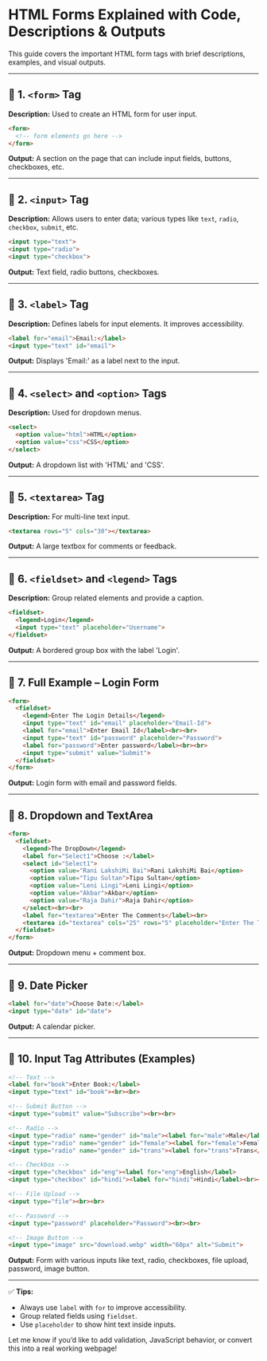 # HTML Forms Explained with Code, Descriptions & Outputs

This guide covers the important HTML form tags with brief descriptions, examples, and visual outputs.

---

## 🔶 1. `<form>` Tag
**Description:** Used to create an HTML form for user input.

```html
<form>
  <!-- form elements go here -->
</form>
```

**Output:**
A section on the page that can include input fields, buttons, checkboxes, etc.

---

## 🔶 2. `<input>` Tag
**Description:** Allows users to enter data; various types like `text`, `radio`, `checkbox`, `submit`, etc.

```html
<input type="text">
<input type="radio">
<input type="checkbox">
```

**Output:**
Text field, radio buttons, checkboxes.

---

## 🔶 3. `<label>` Tag
**Description:** Defines labels for input elements. It improves accessibility.

```html
<label for="email">Email:</label>
<input type="text" id="email">
```

**Output:**
Displays 'Email:' as a label next to the input.

---

## 🔶 4. `<select>` and `<option>` Tags
**Description:** Used for dropdown menus.

```html
<select>
  <option value="html">HTML</option>
  <option value="css">CSS</option>
</select>
```

**Output:**
A dropdown list with 'HTML' and 'CSS'.

---

## 🔶 5. `<textarea>` Tag
**Description:** For multi-line text input.

```html
<textarea rows="5" cols="30"></textarea>
```

**Output:**
A large textbox for comments or feedback.

---

## 🔶 6. `<fieldset>` and `<legend>` Tags
**Description:** Group related elements and provide a caption.

```html
<fieldset>
  <legend>Login</legend>
  <input type="text" placeholder="Username">
</fieldset>
```

**Output:**
A bordered group box with the label 'Login'.

---

## 🔶 7. Full Example – Login Form
```html
<form>
  <fieldset>
    <legend>Enter The Login Details</legend>
    <input type="text" id="email" placeholder="Email-Id">
    <label for="email">Enter Email Id</label><br><br>
    <input type="text" id="password" placeholder="Password">
    <label for="password">Enter password</label><br><br>
    <input type="submit" value="Submit">
  </fieldset>
</form>
```

**Output:**
Login form with email and password fields.

---

## 🔶 8. Dropdown and TextArea
```html
<form>
  <fieldset>
    <legend>The DropDown</legend>
    <label for="Select1">Choose :</label>
    <select id="Select1">
      <option value="Rani LakshiMi Bai">Rani LakshiMi Bai</option>
      <option value="Tipu Sultan">Tipu Sultan</option>
      <option value="Leni Lingi">Leni Lingi</option>
      <option value="Akbar">Akbar</option>
      <option value="Raja Dahir">Raja Dahir</option>
    </select><br><br>
    <label for="textarea">Enter The Comments</label><br>
    <textarea id="textarea" cols="25" rows="5" placeholder="Enter The Text"></textarea>
  </fieldset>
</form>
```

**Output:**
Dropdown menu + comment box.

---

## 🔶 9. Date Picker
```html
<label for="date">Choose Date:</label>
<input type="date" id="date">
```

**Output:**
A calendar picker.

---

## 🔶 10. Input Tag Attributes (Examples)
```html
<!-- Text -->
<label for="book">Enter Book:</label>
<input type="text" id="book"><br><br>

<!-- Submit Button -->
<input type="submit" value="Subscribe"><br><br>

<!-- Radio -->
<input type="radio" name="gender" id="male"><label for="male">Male</label><br>
<input type="radio" name="gender" id="female"><label for="female">Female</label><br>
<input type="radio" name="gender" id="trans"><label for="trans">Trans</label><br><br>

<!-- Checkbox -->
<input type="checkbox" id="eng"><label for="eng">English</label>
<input type="checkbox" id="hindi"><label for="hindi">Hindi</label><br><br>

<!-- File Upload -->
<input type="file"><br><br>

<!-- Password -->
<input type="password" placeholder="Password"><br><br>

<!-- Image Button -->
<input type="image" src="download.webp" width="60px" alt="Submit">
```

**Output:**
Form with various inputs like text, radio, checkboxes, file upload, password, image button.

---

✅ **Tips:**
- Always use `label` with `for` to improve accessibility.
- Group related fields using `fieldset`.
- Use `placeholder` to show hint text inside inputs.

Let me know if you’d like to add validation, JavaScript behavior, or convert this into a real working webpage!

